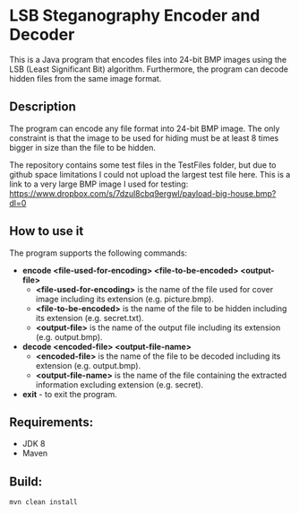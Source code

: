# LSB Steganography Encoder and Decoder
This is a Java program that encodes files into 24-bit BMP images using the LSB (Least Significant Bit) algorithm.
Furthermore, the program can decode hidden files from the same image format.

## Description
The program can encode any file format into 24-bit BMP image.
The only constraint is that the image to be used for hiding must be at least 8 times bigger in size than the file to be hidden.

The repository contains some test files in the TestFiles folder, but due to github space limitations I could not upload the largest test file here. This is a link to a very large BMP image I used for testing: https://www.dropbox.com/s/7dzul8cbq9ergwl/payload-big-house.bmp?dl=0

## How to use it
The program supports the following commands:
- <b>encode &lt;file-used-for-encoding&gt; &lt;file-to-be-encoded&gt; &lt;output-file&gt;</b>
  - <b>&lt;file-used-for-encoding&gt;</b> is the name of the file used for cover image including its extension (e.g. picture.bmp).
  - <b>&lt;file-to-be-encoded&gt;</b> is the name of the file to be hidden including its extension (e.g. secret.txt).
  - <b>&lt;output-file&gt;</b> is the name of the output file including its extension (e.g. output.bmp).
- <b>decode &lt;encoded-file&gt; &lt;output-file-name&gt;</b>
  - <b>&lt;encoded-file&gt;</b> is the name of the file to be decoded including its extension (e.g. output.bmp).
  - <b>&lt;output-file-name&gt;</b> is the name of the file containing the extracted information excluding extension (e.g. secret).
- <b>exit</b> - to exit the program.

## Requirements:
- JDK 8
- Maven

## Build:
````
mvn clean install
````
